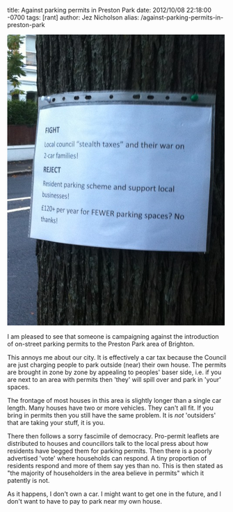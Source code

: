 title: Against parking permits in Preston Park
date: 2012/10/08 22:18:00 -0700
tags: [rant]
author: Jez Nicholson
alias: /against-parking-permits-in-preston-park

![/images/parking.jpg](/images/parking.jpg)

I am pleased to see that someone is campaigning against the introduction of on-street parking permits to the Preston Park area of Brighton.

This annoys me about our city. It is effectively a car tax because the Council are just charging people to park outside (near) their own house. The permits are brought in zone by zone by appealing to peoples' baser side, i.e. if you are next to an area with permits then 'they' will spill over and park in 'your' spaces.

The frontage of most houses in this area is slightly longer than a single car length. Many houses have two or more vehicles. They can't all fit. If you bring in permits then you still have the same problem. It is _not_ 'outsiders' that are taking your stuff, it is you.

There then follows a sorry fascimile of democracy. Pro-permit leaflets are distributed to houses and councillors talk to the local press about how residents have begged them for parking permits. Then there is a poorly advertised 'vote' where households can respond. A tiny proportion of residents respond and more of them say yes than no. This is then stated as "the majority of householders in the area believe in permits" which it patently is not.

As it happens, I don't own a car. I might want to get one in the future, and I don't want to have to pay to park near my own house.

